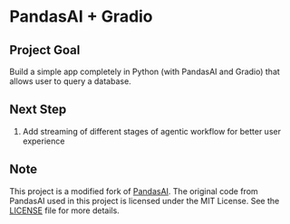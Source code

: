 # PandasAI + Gradio

## Project Goal
Build a simple app completely in Python (with PandasAI and Gradio) that allows user to query a database.


## Next Step
1. Add streaming of different stages of agentic workflow for better user experience

## Note
This project is a modified fork of [PandasAI](https://github.com/sinaptik-ai/pandas-ai).
The original code from PandasAI used in this project is licensed under the MIT License.
See the [LICENSE](LICENSE) file for more details.
